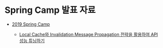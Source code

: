 # Spring Camp 발표 자료

- [2019 Spring Camp](https://www.springcamp.io/2019)

    - [Local Cache와 Invalidation Message Propagation 전략을 활용하여 API 성능 튜닝하기](https://github.com/pkgonan/spring-camp/tree/master/2019)
     
     